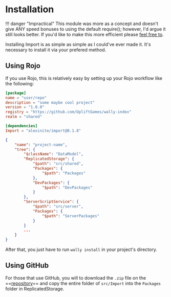 # Installation

!!! danger "Impractical"
    This module was more as a concept and doesn't give ANY speed bonuses to using the default require(); however, I'd argue it still looks better. If you'd like to make this more efficient please [feel free to](https://github.com/alexinite/WallyPackages/fork).

Installing Import is as simple as simple as I could've ever made it. It's necessary to install it via your prefered method.

## Using Rojo

If you use Rojo, this is relatively easy by setting up your Rojo workflow like the following:

``` toml title="wally.toml" hl_lines="10"
[package]
name = "user/repo"
description = "some maybe cool project"
version = "1.0.0"
registry = "https://github.com/UpliftGames/wally-index"
realm = "shared"

[dependencies]
Import = "alexinite/import@0.1.8"
```

``` json title="default.project.json" linenums="1" hl_lines="7 8 9 10 11 12 16 17 18"
{
    "name": "project-name",
    "tree": {
        "$className": "DataModel",
        "ReplicatedStorage": {
            "$path": "src/shared",
            "Packages": {
                "$path": "Packages"
            },
            "DevPackages": {
                "$path": "DevPackages"
            }
        },
        "ServerScriptService": {
            "$path": "src/server",
            "Packages": {
                "$path": "ServerPackages"
            }
        }
        ...
    }
}
```

After that, you just have to run `wally install` in your project's directory.

## Using GitHub

For those that use GitHub, you will to download the `.zip` file on the ==[repository](https://github.com/alexinite/WallyPackages)== and copy the entire folder of `src/Import` into the `Packages` folder in ReplicatedStorage.

